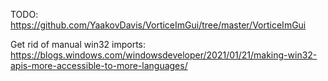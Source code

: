 TODO: https://github.com/YaakovDavis/VorticeImGui/tree/master/VorticeImGui


Get rid of manual win32 imports: https://blogs.windows.com/windowsdeveloper/2021/01/21/making-win32-apis-more-accessible-to-more-languages/
